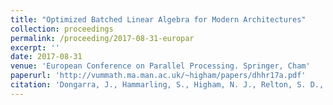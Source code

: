 ```yaml
---
title: "Optimized Batched Linear Algebra for Modern Architectures"
collection: proceedings
permalink: /proceeding/2017-08-31-europar
excerpt: '' 
date: 2017-08-31
venue: 'European Conference on Parallel Processing. Springer, Cham'
paperurl: 'http://vummath.ma.man.ac.uk/~higham/papers/dhhr17a.pdf'
citation: 'Dongarra, J., Hammarling, S., Higham, N. J., Relton, S. D., & Zounon, M. (2017, August). Optimized batched linear algebra for modern architectures. In European Conference on Parallel Processing (pp. 511-522). Springer, Cham.'
---
```

